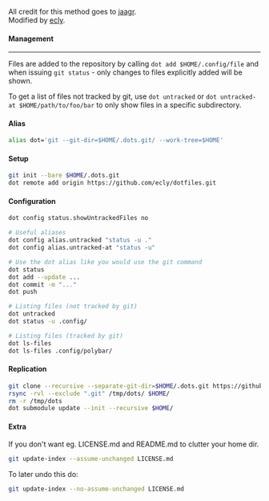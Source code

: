 All credit for this method goes to [jaagr](https://github.com/jaagr/dots/blob/master/README.md).  
Modified by [ecly](https://github.com/ecly/dotfiles/blob/master/.config/DOT_MANAGEMENT.md).

#### Management
---------------------------------
Files are added to the repository by calling `dot add $HOME/.config/file` and when
issuing `git status` - only changes to files explicitly added will be shown.

To get a list of files not tracked by git, use `dot untracked` or `dot untracked-at $HOME/path/to/foo/bar`
to only show files in a specific subdirectory.

#### Alias
~~~ sh
alias dot='git --git-dir=$HOME/.dots.git/ --work-tree=$HOME'
~~~

#### Setup
~~~ sh
git init --bare $HOME/.dots.git
dot remote add origin https://github.com/ecly/dotfiles.git
~~~

#### Configuration
~~~ sh
dot config status.showUntrackedFiles no

# Useful aliases
dot config alias.untracked "status -u ."
dot config alias.untracked-at "status -u"
~~~

~~~ sh
# Use the dot alias like you would use the git command
dot status
dot add --update ...
dot commit -m "..."
dot push

# Listing files (not tracked by git)
dot untracked
dot status -u .config/

# Listing files (tracked by git)
dot ls-files
dot ls-files .config/polybar/
~~~

#### Replication
~~~ sh
git clone --recursive --separate-git-dir=$HOME/.dots.git https://github.com/ecly/dotfiles.git /tmp/dots
rsync -rvl --exclude ".git" /tmp/dots/ $HOME/
rm -r /tmp/dots
dot submodule update --init --recursive $HOME/
~~~

#### Extra
If you don't want eg. LICENSE.md and README.md to clutter your home dir.
~~~ sh
git update-index --assume-unchanged LICENSE.md
~~~
To later undo this do:

~~~ sh
git update-index --no-assume-unchanged LICENSE.md
~~~
